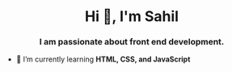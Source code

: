 <h1 align="center"> Hi 👋, I'm Sahil </h1>

<h3 align="center"> I am passionate about front end development. </h3>

- 🌱 I’m currently learning <strong>HTML, CSS, and JavaScript</strong>


<!-- - 👋 Hi, I’m **Sahil** 
- 👀 I’m interested in **front end developer**
- 🌱 I’m currently learning **HTML, CSS and JavaScript**


 - 📫 How to reach me ...
 - 💞️ I’m looking to collaborate on ... --->

<!---
Sahil-fndev/Sahil-fndev is a ✨ special ✨ repository because its `README.md` (this file) appears on your GitHub profile.
You can click the Preview link to take a look at your changes.
--->
